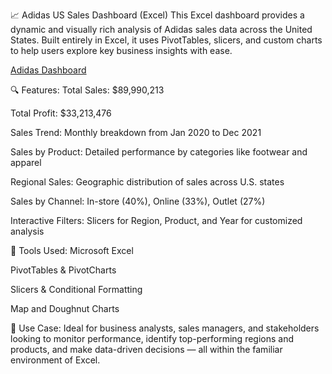 📈 Adidas US Sales Dashboard (Excel)
This Excel dashboard provides a dynamic and visually rich analysis of Adidas sales data across the United States. Built entirely in Excel, it uses PivotTables, slicers, and custom charts to help users explore key business insights with ease.

[Adidas Dashboard](https://github.com/your-username/your-repo-name/raw/main/Screenshot.png)

🔍 Features:
Total Sales: $89,990,213

Total Profit: $33,213,476

Sales Trend: Monthly breakdown from Jan 2020 to Dec 2021

Sales by Product: Detailed performance by categories like footwear and apparel

Regional Sales: Geographic distribution of sales across U.S. states

Sales by Channel: In-store (40%), Online (33%), Outlet (27%)

Interactive Filters: Slicers for Region, Product, and Year for customized analysis

📁 Tools Used:
Microsoft Excel

PivotTables & PivotCharts

Slicers & Conditional Formatting

Map and Doughnut Charts

📌 Use Case:
Ideal for business analysts, sales managers, and stakeholders looking to monitor performance, identify top-performing regions and products, and make data-driven decisions — all within the familiar environment of Excel.
